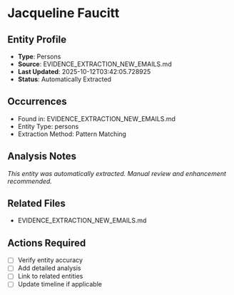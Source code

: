 # Jacqueline Faucitt

## Entity Profile
- **Type**: Persons
- **Source**: EVIDENCE_EXTRACTION_NEW_EMAILS.md
- **Last Updated**: 2025-10-12T03:42:05.728925
- **Status**: Automatically Extracted

## Occurrences
- Found in: EVIDENCE_EXTRACTION_NEW_EMAILS.md
- Entity Type: persons
- Extraction Method: Pattern Matching

## Analysis Notes
*This entity was automatically extracted. Manual review and enhancement recommended.*

## Related Files
- EVIDENCE_EXTRACTION_NEW_EMAILS.md

## Actions Required
- [ ] Verify entity accuracy
- [ ] Add detailed analysis
- [ ] Link to related entities
- [ ] Update timeline if applicable
